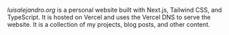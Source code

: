 _luisalejandro.org_ is a personal website built with Next.js, Tailwind CSS, and TypeScript. It is hosted on Vercel and uses the Vercel DNS to serve the website. It is a collection of my projects, blog posts, and other content.
